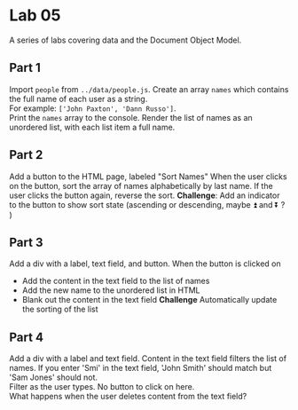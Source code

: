# Lab 05

A series of labs covering data and the Document Object Model.

## Part 1

Import `people` from `../data/people.js`.
Create an array `names` which contains the full name of each user as a string.  
For example: `['John Paxton', 'Dann Russo']`.  
Print the `names` array to the console.
Render the list of names as an unordered list, with each list item a full name.

## Part 2

Add a button to the HTML page, labeled "Sort Names"
When the user clicks on the button, sort the array of names alphabetically by last name.
If the user clicks the button again, reverse the sort.
**Challenge**: Add an indicator to the button to show sort state (ascending or descending, maybe ⏫ and ⏬ ? )

## Part 3

Add a div with a label, text field, and button.
When the button is clicked on

- Add the content in the text field to the list of names
- Add the new name to the unordered list in HTML
- Blank out the content in the text field
  **Challenge** Automatically update the sorting of the list

## Part 4

Add a div with a label and text field.
Content in the text field filters the list of names. If you enter 'Smi' in the text field, 'John Smith' should match but 'Sam Jones' should not.  
Filter as the user types. No button to click on here.  
What happens when the user deletes content from the text field?
